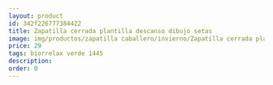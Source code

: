 ```yaml
---
layout: product
id: 342f226777384422
title: Zapatilla cerrada plantilla descanso dibujo setas
image: img/productos/zapatilla caballero/invierno/Zapatilla cerrada plantilla descanso dibujo setas=29=biorrelax verde 1445.webp
price: 29
tags: biorrelax verde 1445
description: 
order: 0
---
```

